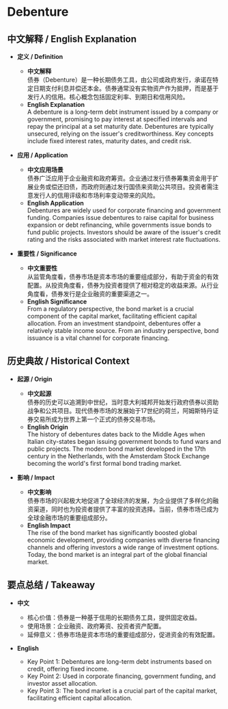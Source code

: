 # Debenture

## 中文解释 / English Explanation

* **定义 / Definition**  
  - **中文解释**  
    债券（Debenture）是一种长期债务工具，由公司或政府发行，承诺在特定日期支付利息并偿还本金。债券通常没有实物资产作为抵押，而是基于发行人的信用。核心概念包括固定利率、到期日和信用风险。  
  - **English Explanation**  
    A debenture is a long-term debt instrument issued by a company or government, promising to pay interest at specified intervals and repay the principal at a set maturity date. Debentures are typically unsecured, relying on the issuer's creditworthiness. Key concepts include fixed interest rates, maturity dates, and credit risk.

* **应用 / Application**  
  - **中文应用场景**  
    债券广泛应用于企业融资和政府筹资。企业通过发行债券筹集资金用于扩展业务或偿还旧债，而政府则通过发行国债来资助公共项目。投资者需注意发行人的信用评级和市场利率变动带来的风险。  
  - **English Application**  
    Debentures are widely used for corporate financing and government funding. Companies issue debentures to raise capital for business expansion or debt refinancing, while governments issue bonds to fund public projects. Investors should be aware of the issuer's credit rating and the risks associated with market interest rate fluctuations.

* **重要性 / Significance**  
  - **中文重要性**  
    从监管角度看，债券市场是资本市场的重要组成部分，有助于资金的有效配置。从投资角度看，债券为投资者提供了相对稳定的收益来源。从行业角度看，债券发行是企业融资的重要渠道之一。  
  - **English Significance**  
    From a regulatory perspective, the bond market is a crucial component of the capital market, facilitating efficient capital allocation. From an investment standpoint, debentures offer a relatively stable income source. From an industry perspective, bond issuance is a vital channel for corporate financing.

## 历史典故 / Historical Context

* **起源 / Origin**  
  - **中文起源**  
    债券的历史可以追溯到中世纪，当时意大利城邦开始发行政府债券以资助战争和公共项目。现代债券市场的发展始于17世纪的荷兰，阿姆斯特丹证券交易所成为世界上第一个正式的债券交易市场。  
  - **English Origin**  
    The history of debentures dates back to the Middle Ages when Italian city-states began issuing government bonds to fund wars and public projects. The modern bond market developed in the 17th century in the Netherlands, with the Amsterdam Stock Exchange becoming the world's first formal bond trading market.

* **影响 / Impact**  
  - **中文影响**  
    债券市场的兴起极大地促进了全球经济的发展，为企业提供了多样化的融资渠道，同时也为投资者提供了丰富的投资选择。当前，债券市场已成为全球金融市场的重要组成部分。  
  - **English Impact**  
    The rise of the bond market has significantly boosted global economic development, providing companies with diverse financing channels and offering investors a wide range of investment options. Today, the bond market is an integral part of the global financial market.

## 要点总结 / Takeaway

* **中文**  
  - 核心价值：债券是一种基于信用的长期债务工具，提供固定收益。  
  - 使用场景：企业融资、政府筹资、投资者资产配置。  
  - 延伸意义：债券市场是资本市场的重要组成部分，促进资金的有效配置。

* **English**  
  - Key Point 1: Debentures are long-term debt instruments based on credit, offering fixed income.  
  - Key Point 2: Used in corporate financing, government funding, and investor asset allocation.  
  - Key Point 3: The bond market is a crucial part of the capital market, facilitating efficient capital allocation.